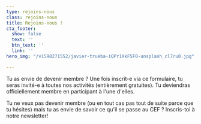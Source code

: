 ```yaml
---
type: rejoins-nous
class: rejoins-nous
title: Rejoins-nous !
cta_footer:
  show: false
  text: ''
  btn_text: ''
  link: ''
hero_img: "/v1598271552/javier-trueba-iQPr1XkF5F0-unsplash_cl7ru0.jpg"

---
```

Tu as envie de devenir membre ? Une fois inscrit-e via ce formulaire, tu seras invité-e à toutes nos activités (entièrement gratuites). Tu deviendras officiellement membre en participant à l'une d'elles.

Tu ne veux pas devenir membre (ou en tout cas pas tout de suite parce que tu hésites) mais tu as envie de savoir ce qu'il se passe au CEF ? Inscris-toi à notre newsletter!